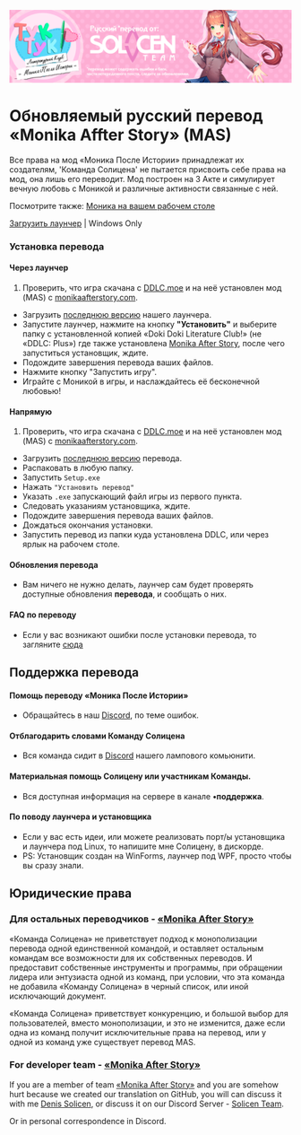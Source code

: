 ![alt text](https://raw.githubusercontent.com/DenisSolicen/MAS-Russifier-NEW/main/img/MAS-Banner-SolicenTEAM.png)
# Обновляемый русский перевод «Monika Affter Story» (MAS)

Все права на мод «Моника После Истории» принадлежат их создателям, 'Команда Солицена' не пытается присвоить себе права на мод, она лишь его переводит. Мод построен на 3 Акте и симулирует вечную любовь с Моникой и различные активности связанные с ней.

Посмотрите также: [Моника на вашем рабочем столе](https://github.com/SAn4Es-TV/MonikaOnDesktop)

[Загрузить лаунчер](https://github.com/SAn4Es-TV/MASlauncher/releases) | Windows Only 
### Установка перевода
#### Через лаунчер
1. Проверить, что игра скачана с [DDLC.moe](https://DDLC.moe) и на неё установлен мод (MAS) с [monikaafterstory.com](https://MonikaAfterStory.com).
* Загрузить [последнюю версию](https://github.com/SAn4Es-TV/MASlauncher/releases) нашего лаунчера.
* Запустите лаунчер, нажмите на кнопку **"Установить"** и выберите папку с установленной копией «Doki Doki Literature Club!» (не «DDLC: Plus») где также установлена [Monika After Story](https://www.monikaafterstory.com/), после чего запуститься установщик, ждите.
* Подождите завершения перевода ваших файлов.
* Нажмите кнопку "Запустить игру".
* Играйте с Моникой в игры, и наслаждайтесь её бесконечной любовью!
#### Напрямую
1. Проверить, что игра скачана с [DDLC.moe](https://DDLC.moe) и на неё установлен мод (MAS) с [monikaafterstory.com](https://MonikaAfterStory.com).
* Загрузить [последнюю версию](https://github.com/DenisSolicen/MAS-Russifier-NEW/releases) перевода.
* Распаковать в любую папку.
* Запустить `Setup.exe`
* Нажать `"Установить перевод"`
* Указать `.exe` запускающий файл игры из первого пункта.
* Следовать указаниям установщика, ждите.
* Подождите завершения перевода ваших файлов.
* Дождаться окончания установки.
* Запустить перевод из папки куда установлена DDLC, или через ярлык на рабочем столе.
#### Обновления перевода
* Вам ничего не нужно делать, лаунчер сам будет проверять доступные обновления **перевода**, и сообщать о них.

#### FAQ по переводу
* Если у вас возникают ошибки после установки перевода, то загляните [сюда](https://github.com/DenisSolicen/MAS-Russifier-NEW/blob/main/FAQ.md)


## Поддержка перевода
#### Помощь переводу «Моника После Истории»
* Обращайтесь в наш [Discord](https://discord.gg/x2YHXwB), по теме ошибок.
#### Отблагодарить словами Команду Солицена
* Вся команда сидит в [Discord](https://discord.gg/x2YHXwB) нашего лампового комьюнити.
#### Материальная помощь Солицену или участникам Команды.
* Вся доступная информация на сервере в канале **•поддержка**.
#### По поводу лаунчера и установщика
* Если у вас есть идеи, или можете реализовать порт/ы установщика и лаунчера под Linux, то напишите мне Солицену, в дискорде.
* PS: Установщик создан на WinForms, лаунчер под WPF, просто чтобы вы сразу знали.

## Юридические права
### Для остальных переводчиков - [«Monika After Story»](https://github.com/Monika-After-Story)
«Команда Солицена» не приветствует подход к монополизации перевода одной единственной командой, и оставляет остальным командам все возможности для их собственных переводов. И предоставит собственные инструменты и программы, при обращении лидера или энтузиаста одной из команд, при условии, что эта команда не добавила «Команду Солицена» в черный список, или иной исключающий документ.

«Команда Солицена» приветствует конкуренцию, и большой выбор для пользователей, вместо монополизации, и это не изменится, даже если одна из команд получит исключительные права на перевод, или у одной из команд уже существует перевод MAS. 

### For developer team - [«Monika After Story»](https://github.com/Monika-After-Story)
If you are a member of team [«Monika After Story»](https://github.com/Monika-After-Story) and you are somehow hurt because we created our translation on GitHub, you will can discuss it with me [Denis Solicen](https://twitter.com/DenisSolicen), or discuss it on our Discord Server - [Solicen Team](https://discord.gg/ZJ3SQpV).

Or in personal correspondence in Discord.
